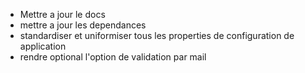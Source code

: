 
- Mettre a jour le docs
- mettre a jour les dependances
- standardiser et uniformiser tous les properties de configuration de application
- rendre optional l'option de validation par mail
  